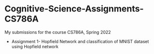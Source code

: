 # Cognitive-Science-Assignments-CS786A

My submissions for the course CS786A, Spring 2022

- Assignment 1- Hopfield Network and classification of MNIST dataset using Hopfield network
